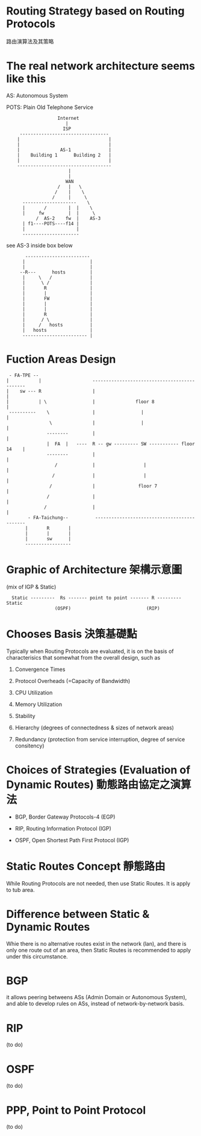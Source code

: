 # Routing Strategy based on Routing Protocols
路由演算法及其策略

# The real network architecture seems like this

AS: Autonomous System

POTS: Plain Old Telephone Service

                       Internet
                          |
                         ISP
         ---------------------------------
        |                                 |
        |                                 |
        |               AS-1              |
        |    Building 1      Building 2   |
        |                                 |
        -----------------------------------
                           |
                           |
                          WAN
                       /   |   \   
                      /    |    \
                     /     |     \
          --------------------    \    
          |       /        |  |    \
          |     fw         |  |     \
               /  AS-2    fw  |    AS-3   
          | f1----POTS----f14 |            
          |                   |
          ---------------------


see AS-3 inside box below


           ------------------------
          |                        |   
          |                        |
         --R---      hosts         |
          |     \   /              |
          |      \ /               |
          |       R                |
          |       |                |
          |       FW               |
          |       |                |
          |       |                |
          |       R                |
          |      / \               |
          |     /   hosts          |
          |   hosts                |
          ------------------------ |
          
# Fuction Areas Design


     - FA-TPE --
    |           |                   ---------------------------------------------
    |    sw --- R                   |                                            |
    |           | \                 |               floor 8                      |
     ----------    \                |                 |                          |
                    \               |                 |                          |
                   --------         |                                            |
                   |  FA  |   ----  R -- gw --------- SW ----------- floor 14    |
                   --------         |                                            |
                      /             |                  |                         |
                     /              |                  |                         |
                    /               |                floor 7                     |
                   /                |                                            |
                  /                 |                                            |
            - FA-Taichung--          --------------------------------------------
           |       R       |
           |       |       |
           |       sw      |
           -----------------     


# Graphic of Architecture 架構示意圖

(mix of IGP & Static)




      Static ---------  Rs ------- point to point ------- R --------- Static
                      (OSPF)                            (RIP)




# Chooses Basis 決策基礎點

Typically when Routing Protocols are evaluated, it is on the basis of characterisics that somewhat from the overall design, such as 

1. Convergence Times

2. Protocol Overheads (=Capacity of Bandwidth)

3. CPU Utilization

4. Memory Utilization

5. Stability

6. Hierarchy (degrees of connectedness & sizes of network areas)

7. Redundancy (protection from service interruption, degree of service consitency)

# Choices of Strategies (Evaluation of Dynamic Routes) 動態路由協定之演算法

* BGP, Border Gateway Protocols-4 (EGP)

* RIP, Routing Information Protocol (IGP)

* OSPF, Open Shortest Path First Protocol (IGP)

# Static Routes Concept 靜態路由

While Routing Protocols are not needed, then use Static Routes. It is apply to tub area.

# Difference between Static & Dynamic Routes

Whie there is no alternative routes exist in the network (lan), and there is only one route out of an area, then Static Routes is recommended to apply under this circumstance.

# BGP 

it allows peering betweens ASs (Admin Domain or Autonomous System), and able to develop rules on ASs, instead of network-by-network basis.

# RIP

(to do)

# OSPF

(to do)

# PPP, Point to Point Protocol

(to do)




